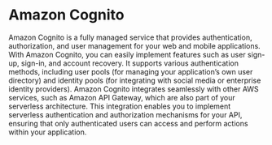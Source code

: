 # Amazon Cognito
Amazon Cognito is a fully managed service that provides authentication, authorization, and user
management for your web and mobile applications. With Amazon Cognito, you can easily implement
features such as user sign-up, sign-in, and account recovery. It supports various authentication
methods, including user pools (for managing your application’s own user directory) and identity
pools (for integrating with social media or enterprise identity providers). Amazon Cognito integrates
seamlessly with other AWS services, such as Amazon API Gateway, which are also part of your
serverless architecture. This integration enables you to implement serverless authentication and
authorization mechanisms for your API, ensuring that only authenticated users can access and
perform actions within your application.
